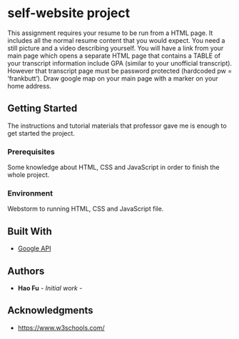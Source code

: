 # self-website project

This assignment requires your resume to be run from a HTML page.  It includes all the normal resume content that you would expect.  You need a still picture and a video describing yourself.  You will have a link from your main page which opens a separate HTML page that contains a TABLE of your transcript information include GPA (similar to your unofficial transcript).  However that transcript page must be password protected (hardcoded pw = ‘frankbutt’).  Draw google map on your main page with a marker on your home address.

## Getting Started

The instructions and tutorial materials that professor gave me is enough to get started the project. 

### Prerequisites

Some knowledge about HTML, CSS and JavaScript in order to finish the whole project. 


### Environment

Webstorm to running HTML, CSS and JavaScript file. 

## Built With

* [Google API](https://support.google.com/googleapi/answer/6158862?hl=en) 


## Authors

* **Hao Fu** - *Initial work* - 

## Acknowledgments

* https://www.w3schools.com/

